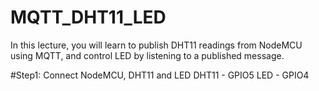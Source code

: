 # MQTT_DHT11_LED

In this lecture, you will learn to publish DHT11 readings from NodeMCU using MQTT, and control LED by listening to a published message.

#Step1: Connect NodeMCU, DHT11 and LED 
DHT11 - GPIO5
LED - GPIO4
